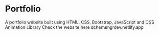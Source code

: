 # Portfolio
A portfolio website built using HTML, CSS, Bootstrap, JavaScript and CSS Animation Library
Check the website here dchemengrdev.netlify.app
